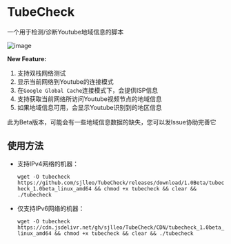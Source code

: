 # TubeCheck
一个用于检测/诊断Youtube地域信息的脚本

![image](https://user-images.githubusercontent.com/13616352/112748155-97658a00-8fec-11eb-82a2-1839781ce968.png)

**New Feature:**
1. 支持双栈网络测试
2. 显示当前网络到Youtube的连接模式
3. 在`Google Global Cache`连接模式下，会提供ISP信息
4. 支持获取当前网络所访问Youtube视频节点的地域信息
4. 如果地域信息可用，会显示Youtube识别到的地区信息

此为Beta版本，可能会有一些地域信息数据的缺失，您可以发Issue协助完善它

## 使用方法

* 支持IPv4网络的机器：

   `wget -O tubecheck https://github.com/sjlleo/TubeCheck/releases/download/1.0Beta/tubecheck_1.0beta_linux_amd64 && chmod +x tubecheck && clear && ./tubecheck`

* 仅支持IPv6网络的机器：

   `wget -O tubecheck https://cdn.jsdelivr.net/gh/sjlleo/TubeCheck/CDN/tubecheck_1.0beta_linux_amd64 && chmod +x tubecheck && clear && ./tubecheck`
